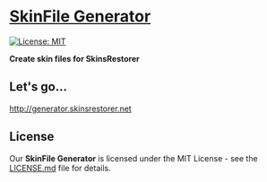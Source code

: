 # [SkinFile Generator](http://generator.skinsrestorer.net)

[![License: MIT](https://img.shields.io/github/license/SkinsRestorer/SkinFile-Generator.svg)](https://opensource.org/licenses/MIT)

**Create skin files for SkinsRestorer**

## Let's go...
http://generator.skinsrestorer.net

## License
Our **SkinFile Generator** is licensed under the MIT License - see the [LICENSE.md](https://github.com/SkinsRestorer/SkinFile-Generator/blob/main/LICENSE) file for details.

